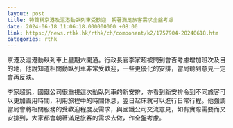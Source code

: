 ```yaml
---
layout: post
title: 特首稱京港及滬港動臥列車受歡迎　朝著滿足旅客需求全盤考慮
date: 2024-06-18 11:06:18.000000000 +08:00
link: https://news.rthk.hk/rthk/ch/component/k2/1757904-20240618.htm
categories: rthk
---
```


京港及滬港動臥列車上星期六開通。行政長官李家超被問到會否考慮增加班次及目的地，他說知道相關動臥列車非常受歡迎，一些更優化的安排，當局聽到意見一定會再反映。

李家超說，國鐵公司很重視這次動臥列車的新安排，亦看到新安排令到不同旅客可以更加善用時間，利用旅程中的時間休息，翌日起床就可以進行日常行程。他強調當局會將相關服務的受歡迎程度及需求，與國鐵公司交流意見，如有實際需要而又安排到，大家都會朝著滿足旅客的需求去做，作全盤考慮。
